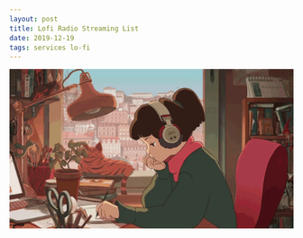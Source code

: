 ```yaml
---
layout: post
title: Lofi Radio Streaming List
date: 2019-12-19
tags: services lo-fi
---
```


![lo-fi image](/assets/images/posts/2019-12-19-test-html5-audio.gif)

<script>
function addRadio() {
  const id = 0;
  const thumbnail = 1;
  const sourceSrc = 2;
  const sourceType = 3;
  let audios = [
    [
      "hyades.shoutca.st",
      "https://cdn-profiles.tunein.com/s288329/images/logoq.jpg?t=636294",
      "http://hyades.shoutca.st:8043/autodj",
      "audio/mpeg",
    ],
    [
      "tunein_com_Now_Playing_s290316",
      "https://cdn-profiles.tunein.com/s290316/images/logoq.jpg?t=151378",
      "http://listen.shoutcast.com/freshsndgold",
      "audio/mpeg",
    ],
    [
      "radio_net_lautfm_lofi",
      "https://static.radio.net/inc/v2/images/avatars/station_avatar.gif",
      "https://stream.laut.fm/lofi?ref=radiode",
      "audio/mpeg",
    ],
  ];

  let audioTag = ''
  + '<div style="margin-bottom:50px;">'
  + '<img src="#THUMBNAIL#" style="width:150px; height:150px; border-radius:50%; vertical-align:middle; margin-right:50px;"/>'
    + '<audio controls loop #AUTOPLAY# style="vertical-align:middle;">'
    + '<source src="#SOURCESRC#" type="#SOURCETYPE#">'
    + 'Your browser does not support the audio element.'
  + '</audio>'
  + '</div>';

  for(let audioKey in audios) {
  	$('#audiobox').append(
  		audioTag
  		.replace('#THUMBNAIL#', audios[audioKey][thumbnail])
  		.replace('#SOURCESRC#', audios[audioKey][sourceSrc])
  		.replace('#SOURCETYPE#', audios[audioKey][sourceType])
  	);
  }
}
ONLOAD_CALLBACK_LIST.add(addRadio);

</script>

<div id="audiobox"></div>
